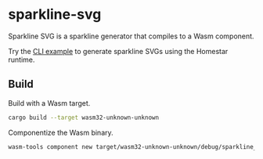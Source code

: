 # sparkline-svg

Sparkline SVG is a sparkline generator that compiles to a Wasm component.

Try the [CLI example][cli] to generate sparkline SVGs using the Homestar runtime.

## Build

Build with a Wasm target.

```sh
cargo build --target wasm32-unknown-unknown
```

Componentize the Wasm binary.

```sh
wasm-tools component new target/wasm32-unknown-unknown/debug/sparkline_svg.wasm -o output/sparkline_svg.wasm
```

[cli]: examples/cli/README.md
